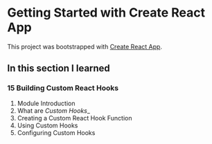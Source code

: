 # Getting Started with Create React App

This project was bootstrapped with [Create React App](https://github.com/facebook/create-react-app).

## In this section I learned
### 15 Building Custom React Hooks
1. Module Introduction
2. What are _Custom Hooks__
3. Creating a Custom React Hook Function
4. Using Custom Hooks
5. Configuring Custom Hooks
